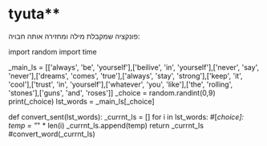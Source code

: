 # tyuta**

פונקציה שמקבלת מילה ומחזירה אותה חבויה:
 
 
import random
import time

_main_ls = [['always', 'be', 'yourself'],['beilive', 'in', 'yourself'],['never', 'say', 'never'],['dreams', 'comes', 'true'],['always', 'stay', 'strong'],['keep', 'it', 'cool'],['trust', 'in', 'yourself'],['whatever', 'you', 'like'],['the', 'rolling', 'stones'],['guns', 'and', 'roses']]
_choice = random.randint(0,9)
print(_choice)
lst_words = _main_ls[_choice]

def convert_sent(lst_words):
    _currnt_ls = []
    for i in lst_words: #[_choice]:
        temp = "_" * len(i)
        _currnt_ls.append(temp)
    return _currnt_ls #convert_word(_currnt_ls)
